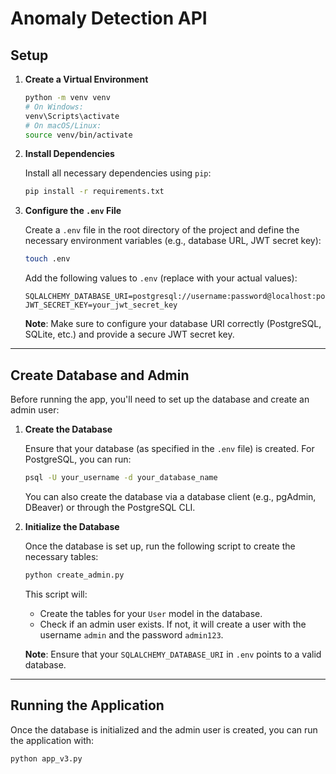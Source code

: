 # Anomaly Detection API

## Setup

1. **Create a Virtual Environment**


    ```bash
    python -m venv venv
    # On Windows:
    venv\Scripts\activate
    # On macOS/Linux:
    source venv/bin/activate
    ```

2. **Install Dependencies**

    Install all necessary dependencies using `pip`:

    ```bash
    pip install -r requirements.txt
    ```

3. **Configure the `.env` File**

    Create a `.env` file in the root directory of the project and define the necessary environment variables (e.g., database URL, JWT secret key):

    ```bash
    touch .env
    ```

    Add the following values to `.env` (replace with your actual values):

    ```
    SQLALCHEMY_DATABASE_URI=postgresql://username:password@localhost:port/database_name
    JWT_SECRET_KEY=your_jwt_secret_key
    ```

    **Note**: Make sure to configure your database URI correctly (PostgreSQL, SQLite, etc.) and provide a secure JWT secret key.

---

## Create Database and Admin

Before running the app, you'll need to set up the database and create an admin user:

1. **Create the Database**

    Ensure that your database (as specified in the `.env` file) is created. For PostgreSQL, you can run:

    ```bash
    psql -U your_username -d your_database_name
    ```

    You can also create the database via a database client (e.g., pgAdmin, DBeaver) or through the PostgreSQL CLI.

2. **Initialize the Database**

    Once the database is set up, run the following script to create the necessary tables:

    ```bash
    python create_admin.py
    ```

    This script will:
    - Create the tables for your `User` model in the database.
    - Check if an admin user exists. If not, it will create a user with the username `admin` and the password `admin123`.

    **Note**: Ensure that your `SQLALCHEMY_DATABASE_URI` in `.env` points to a valid database.

---

## Running the Application

Once the database is initialized and the admin user is created, you can run the application with:

```bash
python app_v3.py
